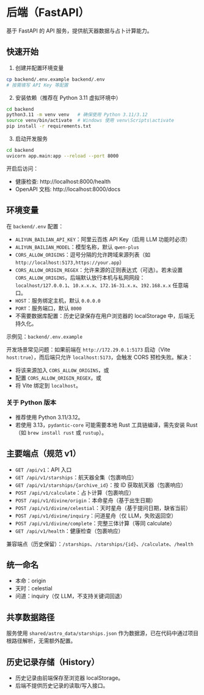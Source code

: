 # 后端（FastAPI）

基于 FastAPI 的 API 服务，提供航天器数据与占卜计算能力。

## 快速开始

1) 创建并配置环境变量

```bash
cp backend/.env.example backend/.env
# 按需填写 API Key 等配置
```

2) 安装依赖（推荐在 Python 3.11 虚拟环境中）

```bash
cd backend
python3.11 -m venv venv   # 确保使用 Python 3.11/3.12
source venv/bin/activate  # Windows 使用 venv\Scripts\activate
pip install -r requirements.txt
```

3) 启动开发服务

```bash
cd backend
uvicorn app.main:app --reload --port 8000
```

开启后访问：
- 健康检查: http://localhost:8000/health
- OpenAPI 文档: http://localhost:8000/docs

## 环境变量

在 `backend/.env` 配置：

- `ALIYUN_BAILIAN_API_KEY`：阿里云百炼 API Key（启用 LLM 功能时必须）
- `ALIYUN_BAILIAN_MODEL`：模型名称，默认 `qwen-plus`
- `CORS_ALLOW_ORIGINS`：逗号分隔的允许跨域来源列表（如 `http://localhost:5173,https://your.app`）
- `CORS_ALLOW_ORIGIN_REGEX`：允许来源的正则表达式（可选）。若未设置 `CORS_ALLOW_ORIGINS`，后端默认放行本机与私网网段：`localhost/127.0.0.1`、`10.x.x.x`、`172.16-31.x.x`、`192.168.x.x` 任意端口。
- `HOST`：服务绑定主机，默认 `0.0.0.0`
- `PORT`：服务端口，默认 `8000`
- 不需要数据库配置：历史记录保存在用户浏览器的 localStorage 中，后端无持久化。

示例见：`backend/.env.example`

开发场景常见问题：如果前端在 `http://172.29.0.1:5173` 启动（Vite `host:true`），而后端只允许 `localhost:5173`，会触发 CORS 预检失败。解决：
- 将该来源加入 `CORS_ALLOW_ORIGINS`，或
- 配置 `CORS_ALLOW_ORIGIN_REGEX`，或
- 将 Vite 绑定到 `localhost`。

### 关于 Python 版本

- 推荐使用 Python 3.11/3.12。
- 若使用 3.13，`pydantic-core` 可能需要本地 Rust 工具链编译，需先安装 Rust（如 `brew install rust` 或 `rustup`）。

## 主要端点（规范 v1）

- `GET /api/v1`：API 入口
- `GET /api/v1/starships`：航天器全集（包裹响应）
- `GET /api/v1/starships/{archive_id}`：按 ID 获取航天器（包裹响应）
- `POST /api/v1/calculate`：占卜计算（包裹响应）
- `POST /api/v1/divine/origin`：本命星舟（基于出生日期）
- `POST /api/v1/divine/celestial`：天时星舟（基于提问日期，缺省当前）
- `POST /api/v1/divine/inquiry`：问道星舟（仅 LLM，失败返回空）
- `POST /api/v1/divine/complete`：完整三体计算（等同 calculate）
- `GET /api/v1/health`：健康检查（包裹响应）

兼容端点（历史保留）：`/starships`、`/starships/{id}`、`/calculate`、`/health`

## 统一命名

- 本命：origin
- 天时：celestial
- 问道：inquiry（仅 LLM，不支持关键词回退）

## 共享数据路径

服务使用 `shared/astro_data/starships.json` 作为数据源，已在代码中通过项目根路径解析，无需额外配置。

## 历史记录存储（History）

- 历史记录由前端保存至浏览器 localStorage。
- 后端不提供历史记录的读取/写入接口。
